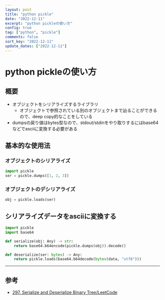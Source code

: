 ```yaml
---
layout: post
title: "python pickle"
date: "2022-12-11"
excerpt: "python pickleの使い方"
config: true
tag: ["python", "pickle"]
comments: false
sort_key: "2022-12-11"
update_dates: ["2022-12-11"]
---
```


# python pickleの使い方

## 概要
 - オブジェクトをシリアライズするライブラリ
   - オブジェクトで参照されている別のオブジェクトまで辿ることができるので、deep copy的なことをしている
 - dumpsの戻り値はbytes型なので、stdout/stdinをやり取りするにはbase64などでasciiに変換する必要がある

## 基本的な使用法

### オブジェクトのシリアライズ

```python
import pickle
ser = pickle.dumps([1, 2, 3])
```

### オブジェクトのデシリアライズ

```python
obj = pickle.loads(ser)
```

## シリアライズデータをasciiに変換する

```python
import pickle
import base64

def serialize(obj: Any) -> str:
    return base64.b64encode(pickle.dumps(obj)).decode()

def deserialize(ser: bytes) -> Any:
    return pickle.loads(base64.b64decode(bytes(data, "utf8")))
```

---

## 参考
 - [297. Serialize and Deserialize Binary Tree/LeetCode](https://leetcode.com/problems/serialize-and-deserialize-binary-tree/)
